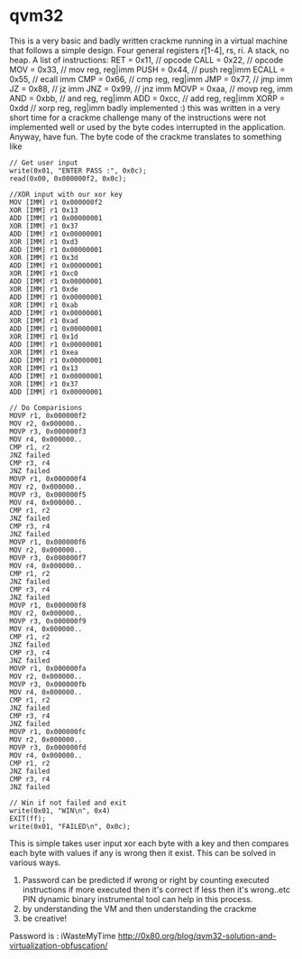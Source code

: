qvm32
=====

This is a very basic and badly written crackme running in a virtual machine that follows a simple design.
Four general registers r[1-4], rs, ri. A stack, no heap. A list of instructions:
RET   = 0x11, // opcode
CALL  = 0x22, // opcode
MOV   = 0x33, // mov reg, reg|imm
PUSH  = 0x44, // push reg|imm
ECALL = 0x55, // ecall imm
CMP   = 0x66, // cmp reg, reg|imm
JMP   = 0x77, // jmp imm
JZ    = 0x88, // jz imm
JNZ   = 0x99, // jnz imm
MOVP  = 0xaa, // movp reg, imm
AND   = 0xbb, // and reg, reg|imm
ADD   = 0xcc, // add reg, reg|imm
XORP  = 0xdd  // xorp reg, reg|imm
badly implemented :) this was written in a very short time for a crackme challenge many of the instructions were
not implemented well or used by the byte codes interrupted in the application. Anyway, have fun. The byte code of
the crackme translates to something like

```
// Get user input
write(0x01, "ENTER PASS :", 0x0c);
read(0x00, 0x000000f2, 0x0c);
 
//XOR input with our xor key
MOV [IMM] r1 0x000000f2
XOR [IMM] r1 0x13
ADD [IMM] r1 0x00000001
XOR [IMM] r1 0x37
ADD [IMM] r1 0x00000001
XOR [IMM] r1 0xd3
ADD [IMM] r1 0x00000001
XOR [IMM] r1 0x3d
ADD [IMM] r1 0x00000001
XOR [IMM] r1 0xc0
ADD [IMM] r1 0x00000001
XOR [IMM] r1 0xde
ADD [IMM] r1 0x00000001
XOR [IMM] r1 0xab
ADD [IMM] r1 0x00000001
XOR [IMM] r1 0xad
ADD [IMM] r1 0x00000001
XOR [IMM] r1 0x1d
ADD [IMM] r1 0x00000001
XOR [IMM] r1 0xea
ADD [IMM] r1 0x00000001
XOR [IMM] r1 0x13
ADD [IMM] r1 0x00000001
XOR [IMM] r1 0x37
ADD [IMM] r1 0x00000001
 
// Do Comparisions
MOVP r1, 0x000000f2
MOV r2, 0x000000..
MOVP r3, 0x000000f3
MOV r4, 0x000000..
CMP r1, r2
JNZ failed
CMP r3, r4
JNZ failed
MOVP r1, 0x000000f4
MOV r2, 0x000000..
MOVP r3, 0x000000f5
MOV r4, 0x000000..
CMP r1, r2
JNZ failed
CMP r3, r4
JNZ failed
MOVP r1, 0x000000f6
MOV r2, 0x000000..
MOVP r3, 0x000000f7
MOV r4, 0x000000..
CMP r1, r2
JNZ failed
CMP r3, r4
JNZ failed
MOVP r1, 0x000000f8
MOV r2, 0x000000..
MOVP r3, 0x000000f9
MOV r4, 0x000000..
CMP r1, r2
JNZ failed
CMP r3, r4
JNZ failed
MOVP r1, 0x000000fa
MOV r2, 0x000000..
MOVP r3, 0x000000fb
MOV r4, 0x000000..
CMP r1, r2
JNZ failed
CMP r3, r4
JNZ failed
MOVP r1, 0x000000fc
MOV r2, 0x000000..
MOVP r3, 0x000000fd
MOV r4, 0x000000..
CMP r1, r2
JNZ failed
CMP r3, r4
JNZ failed
 
// Win if not failed and exit
write(0x01, "WIN\n", 0x4)
EXIT(ff);
write(0x01, "FAILED\n", 0x0c);
```
This is simple takes user input xor each byte with a key and then compares each byte
with values if any is wrong then it exist. This can be solved in various ways.
1) Password can be predicted if wrong or right by counting executed instructions if more 
executed then it's correct if less then it's wrong..etc PIN dynamic binary instrumental tool
can help in this process.
2) by understanding the VM and then understanding the crackme
3) be creative!

Password is : iWasteMyTime
http://0x80.org/blog/qvm32-solution-and-virtualization-obfuscation/